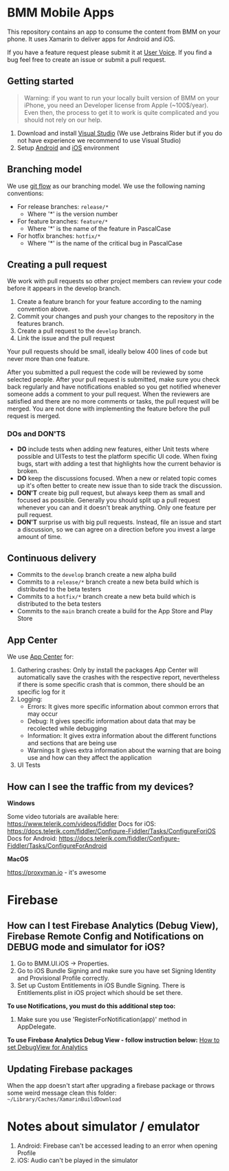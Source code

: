 # BMM Mobile Apps

This repository contains an app to consume the content from BMM on your phone. It uses Xamarin to deliver apps for Android and iOS.

If you have a feature request please submit it at [User Voice](https://uservoice.bcc.no). If you find a bug feel free to create an issue or submit a pull request.

## Getting started

> Warning: if you want to run your locally built version of BMM on your iPhone, you need an Developer license from Apple (~100$/year).
> Even then, the process to get it to work is quite complicated and you should not rely on our help.

1. Download and install [Visual Studio](https://docs.microsoft.com/en-us/xamarin/get-started/installation) (We use
   Jetbrains Rider but if you do not have experience we recommend to use Visual Studio)
2. Setup [Android](https://docs.microsoft.com/en-us/xamarin/android/get-started/installation) and [iOS](https://docs.microsoft.com/en-us/xamarin/ios/get-started/installation) environment

## Branching model

We use [git flow](https://www.atlassian.com/git/tutorials/comparing-workflows/gitflow-workflow) as our branching model. We use the following naming conventions:

* For release branches: `release/*`
  * Where '*' is the version number
* For feature branches: `feature/*`
  * Where '*' is the name of the feature in PascalCase
* For hotfix branches: `hotfix/*`
  * Where '*' is the name of the critical bug in PascalCase

## Creating a pull request

We work with pull requests so other project members can review your code before it appears in the develop branch.

1. Create a feature branch for your feature according to the naming convention above.
2. Commit your changes and push your changes to the repository in the features branch.
3. Create a pull request to the `develop` branch.
4. Link the issue and the pull request

Your pull requests should be small, ideally below 400 lines of code but never more than one feature.

After you submitted a pull request the code will be reviewed by some selected people. After your pull request is submitted, make sure you check back regularly and
have notifications enabled so you get notified whenever someone adds a comment to your pull request. When the reviewers are satisfied and there are no more comments or tasks,
the pull request will be merged. You are not done with implementing the feature before the pull request is merged.

### DOs and DON'TS

* **DO** include tests when adding new features, either Unit tests where possible
  and UITests to test the platform specific UI code. When fixing bugs, start with
  adding a test that highlights how the current behavior is broken.
* **DO** keep the discussions focused. When a new or related topic comes up it's
  often better to create new issue than to side track the discussion.
* **DON'T** create big pull request, but always keep them as small and focused
  as possible. Generally you should split up a pull request whenever you can and
  it doesn't break anything. Only one feature per pull request.
* **DON'T** surprise us with big pull requests. Instead, file an issue and start
  a discussion, so we can agree on a direction before you invest a large amount
  of time.

## Continuous delivery

* Commits to the `develop` branch create a new alpha build
* Commits to a `release/*` branch create a new beta build which is distributed to the beta testers
* Commits to a `hotfix/*` branch create a new beta build which is distributed to the beta testers
* Commits to the `main` branch create a build for the App Store and Play Store

## App Center

We use [App Center](https://appcenter.ms/apps) for:
1. Gathering crashes: Only by install the packages App Center will automatically save the crashes with the respective report, nevertheless if there is some specific crash that is common, there should be an specific log for it
3. Logging:
    * Errors: It gives more specific information about common errors that may occur
    * Debug: It gives specific information about data that may be recolected while debugging
    * Information: It gives extra information about the different functions and sections that are being use
    * Warnings It gives extra information about the warning that are boing use and how can they affect the application
4. UI Tests

## How can I see the traffic from my devices?

**Windows**

Some video tutorials are available here: https://www.telerik.com/videos/fiddler
Docs for iOS: https://docs.telerik.com/fiddler/Configure-Fiddler/Tasks/ConfigureForiOS
Docs for Android: https://docs.telerik.com/fiddler/Configure-Fiddler/Tasks/ConfigureForAndroid

**MacOS**

https://proxyman.io - it's awesome

# Firebase
## How can I test Firebase Analytics (Debug View), Firebase Remote Config and Notifications on DEBUG mode and simulator for iOS?

1. Go to BMM.UI.iOS -> Properties.
2. Go to iOS Bundle Signing and make sure you have set Signing Identity and Provisional Profile correctly. 
3. Set up Custom Entitlements in iOS Bundle Signing. There is Entitlements.plist in iOS project which should be set there.

**To use Notifications, you must do this additional step too:**
1. Make sure you use 'RegisterForNotification(app)' method in AppDelegate.

**To use Firebase Analytics Debug View - follow instruction below:**
[How to set DebugView for Analytics](https://firebase.google.com/docs/analytics/debugview)

## Updating Firebase packages
When the app doesn't start after upgrading a firebase package or throws some weird message clean this folder: `~/Library/Caches/XamarinBuildDownload`

# Notes about simulator / emulator
1. Android: Firebase can't be accessed leading to an error when opening Profile
2. iOS: Audio can't be played in the simulator